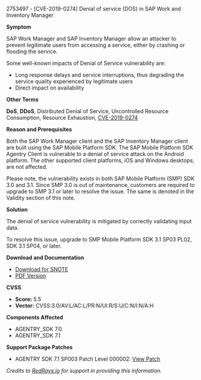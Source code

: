 2753497 - [CVE-2019-0274] Denial of service (DOS) in SAP Work and Inventory Manager

**Symptom**

SAP Work Manager and SAP Inventory Manager allow an attacker to prevent legitimate users from accessing a service, either by crashing or flooding the service.

Some well-known impacts of Denial of Service vulnerability are:

- Long response delays and service interruptions, thus degrading the service quality experienced by legitimate users
- Direct impact on availability

**Other Terms**

**DoS**, **DDoS**, Distributed Denial of Service, Uncontrolled Resource Consumption, Resource Exhaustion, [CVE-2019-0274](https://cve.mitre.org/cgi-bin/cvename.cgi?name=CVE-2019-0274)

**Reason and Prerequisites**

Both the SAP Work Manager client and the SAP Inventory Manager client are built using the SAP Mobile Platform SDK. The SAP Mobile Platform SDK Agentry Client is vulnerable to a denial of service attack on the Android platform. The other supported client platforms, iOS and Windows desktops, are not affected.

Please note, the vulnerability exists in both SAP Mobile Platform (SMP) SDK 3.0 and 3.1. Since SMP 3.0 is out of maintenance, customers are required to upgrade to SMP 3.1 or later to resolve the issue. The same is denoted in the Validity section of this note.

**Solution**

The denial of service vulnerability is mitigated by correctly validating input data.

To resolve this issue, upgrade to SMP Mobile Platform SDK 3.1 SP03 PL02, SDK 3.1 SP04, or later.

**Download and Documentation**

- [Download for SNOTE](https://notesdownloads.sap.com/note/0040000000443682019)
- [PDF Version](https://me.sap.com/sap/support/sfm/notes/print/0002753497?language=en-US&token=AB2BCB154F0735E75375146BB08D3131)

**CVSS**

- **Score:** 5.5
- **Vector:** CVSS:3.0/AV:L/AC:L/PR:N/UI:R/S:U/C:N/I:N/A:H

**Components Affected**

- AGENTRY_SDK 7.0
- AGENTRY_SDK 7.1

**Support Package Patches**

- AGENTRY SDK 7.1 SP003 Patch Level 000002: [View Patch](https://me.sap.com/sap/support/swdc/notes?cvnr=73554900100200008941&support_package=SP003&patch_level=000002)

*Credits to [RedRays.io](https://redrays.io) for support in providing this information.*